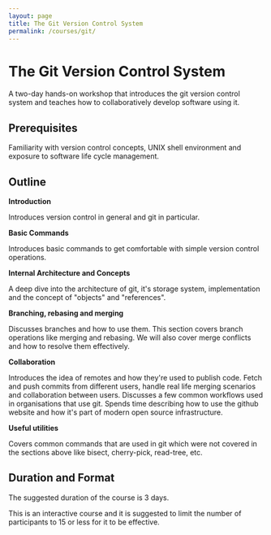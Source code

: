 ```yaml
---
layout: page
title: The Git Version Control System
permalink: /courses/git/
---
```


# The Git Version Control System

A two-day hands-on workshop that introduces the git version control system and teaches how to collaboratively develop software using it.


## Prerequisites

Familiarity with version control concepts, UNIX shell environment and exposure to software life cycle management.

## Outline

**Introduction**

Introduces version control in general and git in particular.

**Basic Commands**

Introduces basic commands to get comfortable with simple version control operations.

**Internal Architecture and Concepts**

A deep dive into the architecture of git, it's storage system, implementation and the concept of "objects" and "references".

**Branching, rebasing and merging**

Discusses branches and how to use them. This section covers branch operations like merging and rebasing. We will also cover merge conflicts and how to resolve them effectively.


**Collaboration**

Introduces the idea of remotes and how they're used to publish code. Fetch and push commits from different users, handle real life merging scenarios and collaboration between users.
Discusses a few common workflows used in organisations that use git.
Spends time describing how to use the github website and how it's part of modern open source infrastructure.

**Useful utilities**

Covers common commands that are used in git which were not covered in the sections above like bisect, cherry-pick, read-tree, etc.

## Duration and Format

The suggested duration of the course is 3 days.

This is an interactive course and it is suggested to limit the number of
participants to 15 or less for it to be effective.
